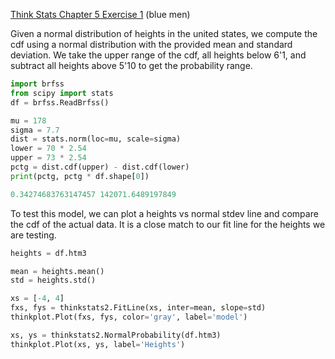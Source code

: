 [Think Stats Chapter 5 Exercise 1](http://greenteapress.com/thinkstats2/html/thinkstats2006.html#toc50) (blue men)

Given a normal distribution of heights in the united states, we compute the cdf using a normal distribution with the provided mean and standard deviation.  We take the upper range of the cdf, all heights below 6'1, and subtract all heights above 5'10 to get the probability range.

```python
import brfss
from scipy import stats
df = brfss.ReadBrfss()

mu = 178
sigma = 7.7
dist = stats.norm(loc=mu, scale=sigma)
lower = 70 * 2.54
upper = 73 * 2.54
pctg = dist.cdf(upper) - dist.cdf(lower)
print(pctg, pctg * df.shape[0])

0.34274683763147457 142071.6489197849
```

To test this model, we can plot a heights vs normal stdev line and compare the cdf of the actual data.  It is a close match to our fit line for the heights we are testing.

```python
heights = df.htm3

mean = heights.mean()
std = heights.std()

xs = [-4, 4]
fxs, fys = thinkstats2.FitLine(xs, inter=mean, slope=std)
thinkplot.Plot(fxs, fys, color='gray', label='model')

xs, ys = thinkstats2.NormalProbability(df.htm3)
thinkplot.Plot(xs, ys, label='Heights')
```
